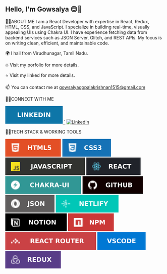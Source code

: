 ## Hello, I'm Gowsalya  😊👋

<!--
**Gowsalya-Gopalakrishnan/gowsalya-gopalakrishnan** is a ✨ _special_ ✨ repository because its `README.md` (this file) appears on your GitHub profile.

Here are some ideas to get you started:

- 🔭 I’m currently working on ...
- 🌱 I’m currently learning ...
- 👯 I’m looking to collaborate on ...
- 🤔 I’m looking for help with ...
- 💬 Ask me about ...
- 📫 How to reach me: ...
- 😄 Pronouns: ...
- ⚡ Fun fact: ...
-->
👨‍💻ABOUT ME
I am a React Developer with expertise in React, Redux, HTML, CSS, and JavaScript. I specialize in building real-time, visually appealing UIs using Chakra UI. I have experience fetching data from backend services such as JSON Server, Glitch, and REST APIs. My focus is on writing clean, efficient, and maintainable code.

🌍 I hail from Virudhunagar, Tamil Nadu.

🔥 Visit my porfolio for more details.

⭐ Visit my linked for more details.

📫 You can contact me at gowsalyagopalakrishnan1515@gmail.com

👨‍💻CONNECT WITH ME

 <a href="https://www.linkedin.com/in/gowsalya-gopalakrishnan-547a6a34a/" target="_blank">
  <img src="./assets/likedlngithub.svg" alt="LinkedIn" />
`</a>
<a href="" target="_blank">
  <img src="" alt="LinkedIn" />
</a>

 


👨‍💻TECH STACK & WORKING TOOLS<br/>


![src](./assets/htmlgithub.svg)
![src](./assets/cssgithub.svg)
![src](./assets/javascriptgithub.svg)
![src](./assets/reactgithub.svg)
![src](./assets/chakrauigithub.svg)
![src](./assets/githubgithub.svg)
![src](./assets/jsongithub.svg)
![src](./assets/netlifygithub.svg)
![src](./assets/notiongithub.svg)
![src](./assets/npmgithub.svg)
![src](./assets/reactroutergithub.svg)
![src](./assets/vscodegithub.svg)
![src](./assets/reduxgithub.svg)


